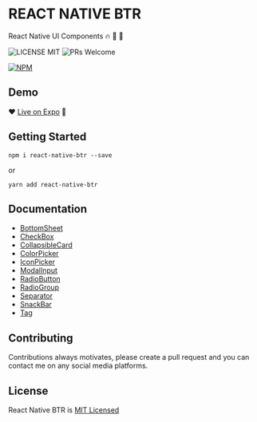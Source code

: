 # REACT NATIVE BTR
React Native UI Components :fire: :rocket: :star2:

![LICENSE MIT](https://img.shields.io/badge/license-MIT-brightgreen.svg) ![PRs Welcome](https://img.shields.io/badge/PRs-Welcome-blue.svg)

[![NPM](https://nodei.co/npm/react-native-btr.png?downloads=true&downloadRank=true&stars=true)](https://nodei.co/npm/react-native-btr/)

## Demo
:heart: [Live on Expo](https://expo.io/@thakurballary/react-native-btr-demo) :iphone:

## Getting Started
```
npm i react-native-btr --save
```
or
```
yarn add react-native-btr
```

## Documentation
- [BottomSheet](https://github.com/ThakurBallary/react-native-btr/blob/master/docs/BOTTOM_SHEET.md)
- [CheckBox](https://github.com/ThakurBallary/react-native-btr/blob/master/docs/CHECK_BOX.md)
- [CollapsibleCard](https://github.com/ThakurBallary/react-native-btr/blob/master/docs/COLLAPSIBLE_CARD.md)
- [ColorPicker](https://github.com/ThakurBallary/react-native-btr/blob/master/docs/COLOR_PICKER.md)
- [IconPicker](https://github.com/ThakurBallary/react-native-btr/blob/master/docs/ICON_PICKER.md)
- [ModalInput](https://github.com/ThakurBallary/react-native-btr/blob/master/docs/MODAL_INPUT.md)
- [RadioButton](https://github.com/ThakurBallary/react-native-btr/blob/master/docs/RADIO_BUTTON.md)
- [RadioGroup](https://github.com/ThakurBallary/react-native-btr/blob/master/docs/RADIO_GROUP.md)
- [Separator](https://github.com/ThakurBallary/react-native-btr/blob/master/docs/SEPARATOR.md)
- [SnackBar](https://github.com/ThakurBallary/react-native-btr/blob/master/docs/SNACK_BAR.md)
- [Tag](https://github.com/ThakurBallary/react-native-btr/blob/master/docs/TAG.md)

## Contributing
Contributions always motivates, please create a pull request and you can contact me on any social media platforms.

## License
React Native BTR is [MIT Licensed](https://github.com/ThakurBallary/react-native-btr/blob/master/LICENSE)
